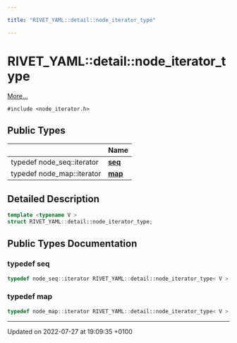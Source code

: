 ```yaml
---

title: "RIVET_YAML::detail::node_iterator_type"

---
```


# RIVET_YAML::detail::node_iterator_type



 [More...](#detailed-description)


`#include <node_iterator.h>`

## Public Types

|                | Name           |
| -------------- | -------------- |
| typedef node_seq::iterator | **[seq](http://example.org/classes/structrivet__yaml_1_1detail_1_1node__iterator__type/#typedef-seq)**  |
| typedef node_map::iterator | **[map](http://example.org/classes/structrivet__yaml_1_1detail_1_1node__iterator__type/#typedef-map)**  |

## Detailed Description

```cpp
template <typename V >
struct RIVET_YAML::detail::node_iterator_type;
```

## Public Types Documentation

### typedef seq

```cpp
typedef node_seq::iterator RIVET_YAML::detail::node_iterator_type< V >::seq;
```


### typedef map

```cpp
typedef node_map::iterator RIVET_YAML::detail::node_iterator_type< V >::map;
```


-------------------------------

Updated on 2022-07-27 at 19:09:35 +0100